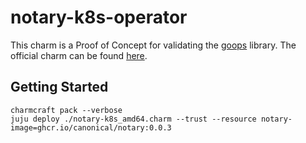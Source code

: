# notary-k8s-operator

This charm is a Proof of Concept for validating the [goops](https://github.com/gruyaume/goops) library. The official charm can be found [here](https://github.com/canonical/notary-k8s-operator).

## Getting Started

```shell
charmcraft pack --verbose
juju deploy ./notary-k8s_amd64.charm --trust --resource notary-image=ghcr.io/canonical/notary:0.0.3
```
